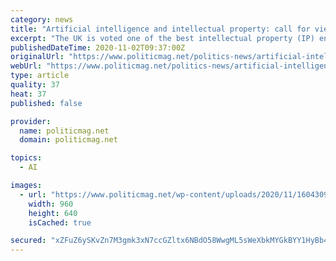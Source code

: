 ```yaml
---
category: news
title: "Artificial intelligence and intellectual property: call for views"
excerpt: "The UK is voted one of the best intellectual property (IP) environments in the world. To keep it that way we are keen to look ahead to the challenges that these new technologies bring. We need to make sure the UK’s IP environment is adapted to accommodate them."
publishedDateTime: 2020-11-02T09:37:00Z
originalUrl: "https://www.politicmag.net/politics-news/artificial-intelligence-and-intellectual-property-call-for-views-19447-2020/"
webUrl: "https://www.politicmag.net/politics-news/artificial-intelligence-and-intellectual-property-call-for-views-19447-2020/"
type: article
quality: 37
heat: 37
published: false

provider:
  name: politicmag.net
  domain: politicmag.net

topics:
  - AI

images:
  - url: "https://www.politicmag.net/wp-content/uploads/2020/11/1604309707_Artificial-intelligence-and-intellectual-property-call-for-views.jpg"
    width: 960
    height: 640
    isCached: true

secured: "xZFuZ6ySKvZn7M3gmk3xN7ccGZltx6NBdO58WwgML5sWeXbkMYGkBYY1HyBb4XUBaXYtmMZkyHSF0iS3zX4DW4/svF4wkdKYbhMvl9ZhIAPhteeSmyeTM7Arf6/yycHXd2LpV+egeNktDIoBJlDqTnM6/OfdxYOJYzUWYG2O5WnK6ltStaMYJ4CkhA36Jjg2wfQT2c+TAW0OdTko85VuoeXxS/zk8AaRzJrmUB/wsz8W9D2ZZ6zADY2OAWBOAXWQ4CRwrYn3tC9E6MN3RxlkEbI1QyJqQ8gtZUms6sZrRkbgaaa3prRSQ/t9osE0F8df9aj4OLHwg0JXOA2+0B099AJNQRmCxQznf91ZNsZLTrE=;wHg6HA1PfnUP5hDshR4U6w=="
---
```



